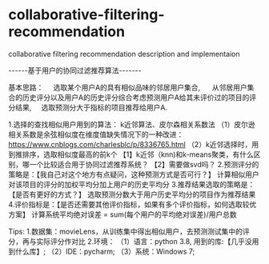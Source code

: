 # collaborative-filtering-recommendation
collaborative filtering recommendation description and implementaion

------基于用户的协同过滤推荐算法-------
	
基本思路：
    选取某个用户A的具有相似品味的邻居用户集合, 
    从邻居用户集合的历史评分以及用户A的历史评分综合考虑预测用户A给其未评价过的项目的评分结果,
    选取预测分大于指标的项目推荐给用户A.

1.选择的查找相似用户用到的算法：
	k近邻算法、皮尔森相关系数法
    （1）皮尔逊相关系数是余弦相似度在维度值缺失情况下的一种改进：
	https://www.cnblogs.com/charlesblc/p/8336765.html
	（2）k近邻选择时，用到推排序，选取相似度最高的前k个
   【1】k近邻（knn)和k-means聚类，有什么区别，哪一个比较适合用于协同过滤推荐系统？
   【2】需要做svd吗？
2.预测评分的策略是：【我自己对这个地方有点疑问，这种预测方式是否可行？】
	计算相似用户对该项目的评分的加权平均分加上用户的历史平均分
3.推荐结果选取的策略是：【是否有更好的方式？】
	选取预测分数大于用户历史平均分的项目作为推荐结果
4.评价指标是：【是否还需要其他评价指标，如果有多个评价指标，如何选取较优方案】
	计算系统平均绝对误差 = sum(每个用户的平均绝对误差)/用户总数

Tips:
1.数据集：movieLens，从训练集中得出相似用户，去预测测试集中的评分，再与实际评分作对比
2.环境：
	（1）语言：python 3.8, 用到的库:【几乎没用到什么库】;
	（2）IDE：pycharm;
	（3）系统：Windows 7;
